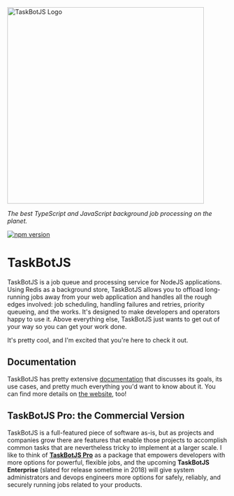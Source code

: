 <img width="450" src="https://raw.githubusercontent.com/eropple/taskbotjs/master/taskbotjs.png" alt="TaskBotJS Logo" title="Ain't he cute?" />

<em>The best TypeScript and JavaScript background job processing on the planet.</em>

[![npm version](https://badge.fury.io/js/%40taskbotjs%2Fservice.svg)](https://badge.fury.io/js/%40taskbotjs%2Fservice)

# TaskBotJS #
TaskBotJS is a job queue and processing service for NodeJS applications. Using
Redis as a background store, TaskBotJS allows you to offload long-running jobs away
from your web application and handles all the rough edges involved: job
scheduling, handling failures and retries, priority queueing, and the works. It's
designed to make developers and operators happy to use it. Above
everything else, TaskBotJS just wants to get out of your way so you can get your
work done.

It's pretty cool, and I'm excited that you're here to check it out.

## Documentation ##
TaskBotJS has pretty extensive [documentation] that discusses its goals, its use
cases, and pretty much everything you'd want to know about it. You can find more
details on [the website], too!

## TaskBotJS Pro: the Commercial Version ##
TaskBotJS is a full-featured piece of software as-is, but as projects and companies
grow there are features that enable those projects to accomplish common tasks
that are nevertheless tricky to implement at a larger scale. I like to think of
**[TaskBotJS Pro]** as a package that empowers developers with more options for
powerful, flexible jobs, and the upcoming **TaskBotJS Enterprise** (slated for
release sometime in 2018) will give system administrators and devops engineers
more options for safely, reliably, and securely running jobs related to your
products.

[documentation]: https://github.com/eropple/taskbotjs/wiki

[the website]: https://edboxes.com/taskbotjs.html

[TaskBotJS Pro]: https://edboxes.com/taskbotjs.html
